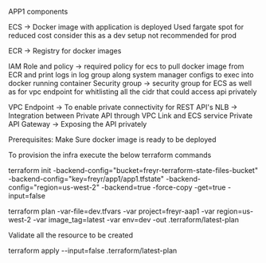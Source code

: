 APP1 components

ECS -> Docker image with application is deployed 
      Used fargate spot for reduced cost consider this as a dev setup not recommended for prod

ECR -> Registry for docker images

IAM Role and policy -> required policy for ecs to pull docker image from ECR and print logs in log group along system manager configs to exec into docker running container
Security group -> security group for ECS as well as for vpc endpoint for whitlisting all the cidr that could access api privately

VPC Endpoint -> To enable private connectivity for REST API's
NLB -> Integration between Private API through VPC Link and ECS service
Private API Gateway -> Exposing the API privately


Prerequisites: 
Make Sure docker image is ready to be deployed

To provision the infra execute the below terraform commands

terraform init -backend-config="bucket=freyr-terraform-state-files-bucket" -backend-config="key=freyr/app1/app1.tfstate" -backend-config="region=us-west-2" -backend=true -force-copy -get=true -input=false


terraform plan -var-file=dev.tfvars -var project=freyr-aap1 -var region=us-west-2 -var image_tag=latest -var env=dev -out .terraform/latest-plan

Validate all the resource to be created

terraform apply --input=false .terraform/latest-plan
